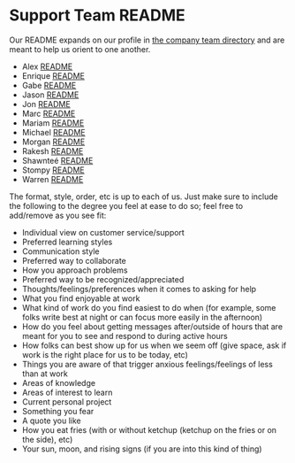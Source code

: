 # Support Team README

Our README expands on our profile in [the company team directory](../../../../team/index.md) and are meant to help us orient to one another.

- Alex [README](alex-readme.md)
- Enrique [README](enrique-readme.md)
- Gabe [README](gabe-readme.md)
- Jason [README](jason-readme.md)
- Jon [README](jon-readme.md)
- Marc [README](marc-readme.md)
- Mariam [README](mariam-readme.md)
- Michael [README](michael-readme.md)
- Morgan [README](morgan-readme.md)
- Rakesh [README](rakesh-readme.md)
- Shawnteé [README](shawntee-readme.md)
- Stompy [README](stompy-readme.md)
- Warren [README](warren-readme.md)



The format, style, order, etc is up to each of us. Just make sure to include the following to the degree you feel at ease to do so; feel free to add/remove as you see fit:

- Individual view on customer service/support
- Preferred learning styles
- Communication style
- Preferred way to collaborate
- How you approach problems
- Preferred way to be recognized/appreciated
- Thoughts/feelings/preferences when it comes to asking for help
- What you find enjoyable at work
- What kind of work do you find easiest to do when (for example, some folks write best at night or can focus more easily in the afternoon)
- How do you feel about getting messages after/outside of hours that are meant for you to see and respond to during active hours
- How folks can best show up for us when we seem off (give space, ask if work is the right place for us to be today, etc)
- Things you are aware of that trigger anxious feelings/feelings of less than at work
- Areas of knowledge
- Areas of interest to learn
- Current personal project
- Something you fear
- A quote you like
- How you eat fries (with or without ketchup (ketchup on the fries or on the side), etc)
- Your sun, moon, and rising signs (if you are into this kind of thing)
